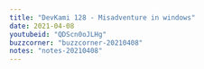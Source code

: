 ```yaml
---
title: "DevKami 128 - Misadventure in windows"
date: 2021-04-08
youtubeid: "QDScn0oJLHg"
buzzcorner: "buzzcorner-20210408"
notes: "notes-20210408"
---
```

